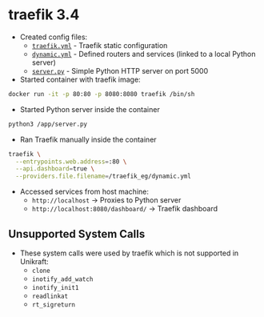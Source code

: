 # traefik 3.4
- Created config files:
    - [`traefik.yml`](app/traefik.yml) - Traefik static configuration
    - [`dynamic.yml`](app/dynamic.yml) - Defined routers and services (linked to a local Python server)
    - [`server.py`](app/server.py) - Simple Python HTTP server on port 5000
- Started container with traefik image:
```bash
docker run -it -p 80:80 -p 8080:8080 traefik /bin/sh
```
- Started Python server inside the container
```sh
python3 /app/server.py
```
- Ran Traefik manually inside the container
```sh
traefik \
  --entrypoints.web.address=:80 \
  --api.dashboard=true \
  --providers.file.filename=/traefik_eg/dynamic.yml
```
- Accessed services from host machine:
    - `http://localhost` &rarr; Proxies to Python server
    - `http://localhost:8080/dashboard/` &rarr; Traefik dashboard

## Unsupported System Calls
- These system calls were used by traefik which is not supported in Unikraft:
    - `clone`
    - `inotify_add_watch`
    - `inotify_init1`
    - `readlinkat`
    - `rt_sigreturn`
